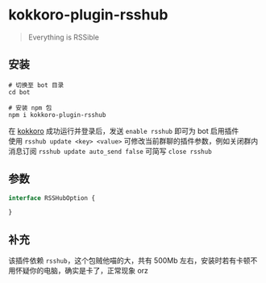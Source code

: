 # kokkoro-plugin-rsshub
> Everything is RSSible

## 安装

``` shell
# 切换至 bot 目录
cd bot

# 安装 npm 包
npm i kokkoro-plugin-rsshub
```

在 [kokkoro](https://github.com/kokkorojs/kokkoro) 成功运行并登录后，发送 `enable rsshub` 即可为 bot 启用插件  
使用 `rsshub update <key> <value>` 可修改当前群聊的插件参数，例如关闭群内消息订阅 `rsshub update auto_send false` 可简写 `close rsshub`

## 参数

``` typescript
interface RSSHubOption {

}
```
## 补充
该插件依赖 `rsshub`，这个包贼他喵的大，共有 500Mb 左右，安装时若有卡顿不用怀疑你的电脑，确实是卡了，正常现象 orz
